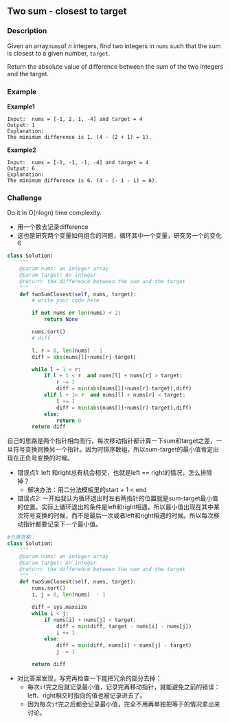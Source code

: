 ## Two sum - closest to target

### Description

Given an array`nums`of _n_ integers, find two integers in `nums` such that the sum is closest to a given number, `target`.

Return the absolute value of difference between the sum of the two integers and the target.

### Example

**Example1**

```
Input:  nums = [-1, 2, 1, -4] and target = 4
Output: 1
Explanation:
The minimum difference is 1. (4 - (2 + 1) = 1).
```

**Example2**

```
Input:  nums = [-1, -1, -1, -4] and target = 4
Output: 6
Explanation:
The minimum difference is 6. (4 - (- 1 - 1) = 6).
```

### Challenge

Do it in O\(nlogn\) time complexity.

* 用一个数去记录difference
* 这也是研究两个变量如何组合的问题，循环其中一个变量，研究另一个的变化
  6

```py
class Solution:
    """
    @param nums: an integer array
    @param target: An integer
    @return: the difference between the sum and the target
    """
    def twoSumClosest(self, nums, target):
        # write your code here

        if not nums or len(nums) < 2:
            return None

        nums.sort()
        # diff 

        l, r = 0, len(nums) - 1 
        diff = abs(nums[l]+nums[r]-target)

        while l + 1 < r:
            if l + 1 < r  and nums[l] + nums[r] > target:
                r -= 1
                diff = min(abs(nums[l]+nums[r]-target),diff)
            elif l + 1< r  and nums[l] + nums[r] < target:
                l += 1
                diff = min(abs(nums[l]+nums[r]-target),diff)
            else:
                return 0
        return diff
```

自己的思路是两个指针相向而行，每次移动指针都计算一下sum和target之差，一旦符号变换则换另一个指针。因为时排序数组，所以sum-target的最小值肯定出现在正负号变换的时候。

* 错误点1: left 和right总有机会相交，也就是left == right的情况，怎么排除掉？ 
  * 解决办法：用二分法模板里的start + 1 &lt; end
* 错误点2: 一开始我认为循环退出时左右两指针的位置就是sum-target最小值的位置。实际上循环退出的条件是left和right相遇，所以最小值出现在其中某次符号变换的时候，而不是最后一次或者left和right相遇的时候。所以每次移动指针都要记录下一个最小值。

```py
#九章答案：
class Solution:
    """
    @param nums: an integer array
    @param target: An integer
    @return: the difference between the sum and the target
    """
    def twoSumClosest(self, nums, target):
        nums.sort()
        i, j = 0, len(nums)  - 1

        diff = sys.maxsize
        while i < j:
            if nums[i] + nums[j] < target:
                diff = min(diff, target - nums[i] - nums[j])
                i += 1
            else:
                diff = min(diff, nums[i] + nums[j] - target)
                j -= 1

        return diff
```
- 对比答案发现，写完再检查一下能把冗余的部分去掉：
    - 每次``if``完之后就记录最小值，记录完再移动指针，就能避免之前的错误：left、right相交时指向的值也被记录进去了。
    - 因为每次``if``完之后都会记录最小值，完全不用再单独把等于的情况拿出来讨论。


